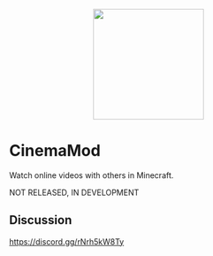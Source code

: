 <p align="center">
  <img src="https://user-images.githubusercontent.com/30220598/173697364-2bc49792-ad64-488a-99bf-9c28d7e91b6e.png" width="200px">
</p>

# CinemaMod
Watch online videos with others in Minecraft.

NOT RELEASED, IN DEVELOPMENT

## Discussion
https://discord.gg/rNrh5kW8Ty